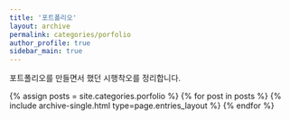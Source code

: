 ```yaml
---
title: '포트폴리오'
layout: archive
permalink: categories/porfolio
author_profile: true
sidebar_main: true
---
```


포트폴리오를 만들면서 했던 시행착오를 정리합니다.

{% assign posts = site.categories.porfolio %}
{% for post in posts %} {% include archive-single.html type=page.entries_layout %} {% endfor %}
